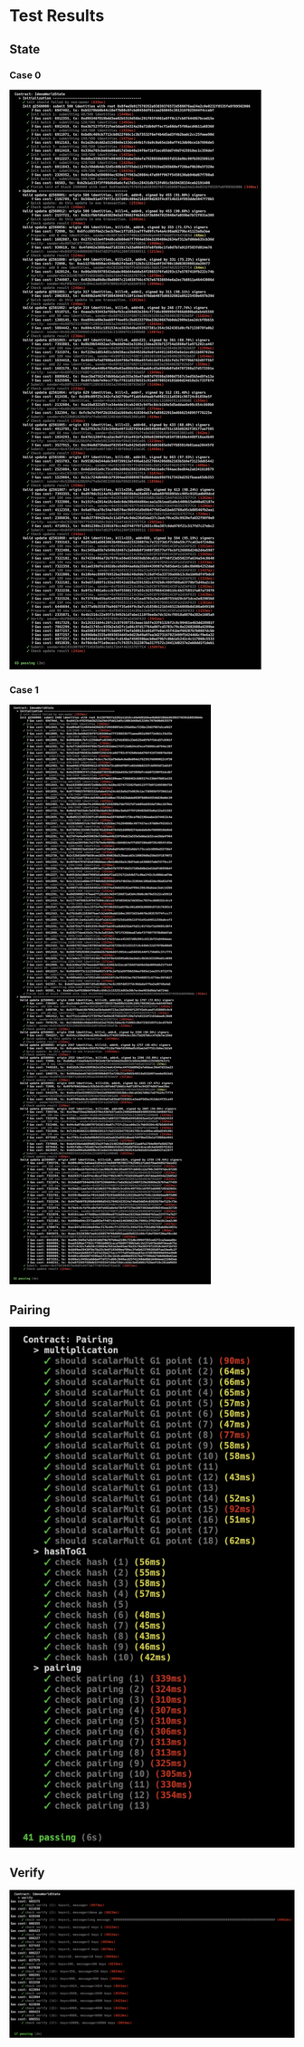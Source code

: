 # Test Results

## State

### Case 0

![test-state-0.jpg](test-state-0.jpg)

### Case 1

![test-state-1.jpg](test-state-1.jpg)

## Pairing

![test-pairing](test-pairing.jpg)

## Verify

![test-verify](test-verify.jpg)